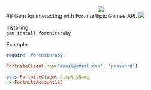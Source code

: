 <center><img src="https://i.imgur.com/q6gLoaU.png"></center>
## Gem for interacting with Fortnite/Epic Games API.
<a href="https://rubygems.org/gems/fortniteruby><img src="https://img.shields.io/gem/dt/fortniteruby"> <img src="https://img.shields.io/gem/v/fortniteruby"></a>

Installing:<br>
```gem install fortniteruby```

Example:
```ruby
require 'fortniteruby'

FortniteClient.new('email@email.com', 'password')

puts FortniteClient.displayName
=> FortniteAccount123
```
